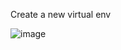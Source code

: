 Create a new virtual env

![image](https://github.com/user-attachments/assets/90e66bc3-dbac-4139-96d8-b034610d2fdb)
